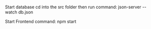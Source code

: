 Start database
cd into the src folder then run
command: json-server --watch db.json

Start Frontend
command: npm start
